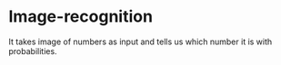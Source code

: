 # Image-recognition
It takes image of numbers as input and tells us which number it is with probabilities.  
